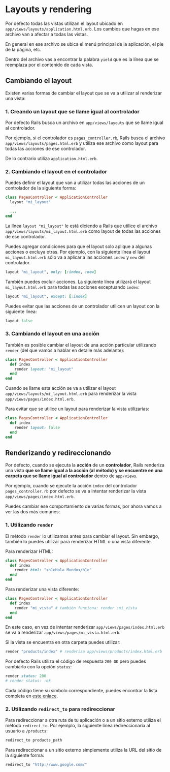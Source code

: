 # Layouts y rendering

Por defecto todas las vistas utilizan el layout ubicado en `app/views/layouts/application.html.erb`. Los cambios que hagas en ese archivo van a afectar a todas las vistas.

En general en ese archivo se ubica el menú principal de la aplicación, el pie de la página, etc.

Dentro del archivo vas a encontrar la palabra `yield` que es la línea que se reemplaza por el contenido de cada vista.

## Cambiando el layout

Existen varias formas de cambiar el layout que se va a utilizar al renderizar una vista:

### 1. Creando un layout que se llame igual al controlador

Por defecto Rails busca un archivo en `app/views/layouts` que se llame igual al controlador.

Por ejemplo, si el controlador es `pages_controller.rb`, Rails busca el archivo `app/views/layouts/pages.html.erb` y utiliza ese archivo como layout para todas las acciones de ese controlador.

De lo contrario utiliza `application.html.erb`.

### 2. Cambiando el layout en el controlador

Puedes definir el layout que van a utilizar todas las acciones de un controlador de la siguiente forma:

```ruby
class PagesController < ApplicationController
  layout "mi_layout"

  ...
end
```

La línea `layout "mi_layout"` le está diciendo a Rails que utilice el archivo `app/views/layouts/mi_layout.html.erb` como layout de todas las acciones de ese controlador.

Puedes agregar condiciones para que el layout solo aplique a algunas acciones o excluya otras. Por ejemplo, con la siguiente línea el layout `mi_layout.html.erb` sólo va a aplicar a las acciones `index` y `new` del controlador.

```ruby
layout "mi_layout", only: [:index, :new]
```

También puedes excluir acciones. La siguiente línea utilizará el layout `mi_layout.html.erb` para todas las acciones exceptuando `index`:

```ruby
layout "mi_layout", except: [:index]
```

Puedes evitar que las acciones de un controlador utilicen un layout con la siguiente línea:

```ruby
layout false
```

### 3. Cambiando el layout en una acción

También es posible cambiar el layout de una acción particular utilizando `render` (del que vamos a hablar en detalle más adelante):

```ruby
class PagesController < ApplicationController
  def index
    render layout: "mi_layout"
  end
end
```

Cuando se llame esta acción se va a utilizar el layout `app/views/layouts/mi_layout.html.erb` para renderizar la vista `app/views/pages/index.html.erb`.

Para evitar que se utilice un layout para renderizar la vista utilizarías:

```ruby
class PagesController < ApplicationController
  def index
    render layout: false
  end
end
```

## Renderizando y redireccionando

Por defecto, cuando se ejecuta la **acción** de un **controlador**, Rails renderiza una vista **que se llame igual a la acción (al método) y se encuentre en una carpeta que se llame igual al controlador** dentro de `app/views`.

Por ejemplo, cuando se ejecute la acción `index` del controlador `pages_controller.rb` por defecto se va a intentar renderizar la vista `app/views/pages/index.html.erb`.

Puedes cambiar ese comportamiento de varias formas, por ahora vamos a ver las dos más comunes:

### 1. Utilizando `render`

El método `render` lo utilizamos antes para cambiar el layout. Sin embargo, también lo puedes utilizar para renderizar HTML o una vista diferente.

Para renderizar HTML:

```ruby
class PagesController < ApplicationController
  def index
    render html: "<h1>Hola Mundo</h1>"
  end
end
```

Para renderizar una vista diferente:

```ruby
class PagesController < ApplicationController
  def index
    render "mi_vista" # también funciona: render :mi_vista
  end
end
```

En este caso, en vez de intentar renderizar `app/views/pages/index.html.erb` se va a renderizar `app/views/pages/mi_vista.html.erb`.

Si la vista se encuentra en otra carpeta puedes utilizar:

```ruby
render "products/index" # renderiza app/views/products/index.html.erb
```

Por defecto Rails utiliza el código de respuesta `200 OK` pero puedes cambiarlo con la opción `status`:

```ruby
render status: 200
# render status: :ok
```

Cada código tiene su símbolo correspondiente, puedes encontrar la lista completa en [este enlace](http://guides.rubyonrails.org/layouts_and_rendering.html#the-status-option).

### 2. Utilizando `redirect_to` para redireccionar

Para redireccionar a otra ruta de tu aplicación o a un sitio externo utiliza el método `redirect_to`. Por ejemplo, la siguiente línea redireccionaría al usuario a `/products`:

```ruby
redirect_to products_path
```

Para redireccionar a un sitio externo simplemente utiliza la URL del sitio de la siguiente forma:

```ruby
redirect_to "http://www.google.com/"
```
